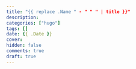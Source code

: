 ```yaml
---
title: "{{ replace .Name " - " " " | title }}"
description: 
categories: ["hugo"]
tags: []
date: {{ .Date }}
cover: 
hidden: false
comments: true
draft: true
---
```

